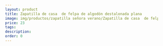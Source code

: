 ```yaml
---
layout: product
title: Zapatilla de casa  de felpa de algodón destalonada plana
image: img/productos/zapatilla señora verano/Zapatilla de casa  de felpa de algodón destalonada plana=23.webp
price: 23
tags: 
description: 
order: 0
---
```

